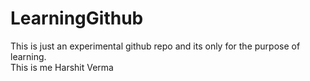 # LearningGithub
This is just an experimental github repo and its only for the purpose of learning.
<br> This is me Harshit Verma

